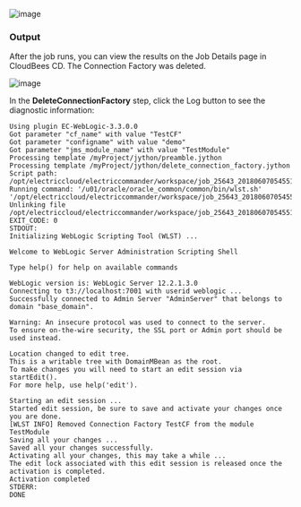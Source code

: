 

![image](images/DeleteConnectionFactory/Form.png)


### Output

After the job runs, you can view the results on the Job Details page in CloudBees CD. The Connection Factory was deleted.


![image](images/DeleteConnectionFactory/Summary.png)


In the **DeleteConnectionFactory** step, click the Log button to see the diagnostic information:

    Using plugin EC-WebLogic-3.3.0.0
    Got parameter "cf_name" with value "TestCF"
    Got parameter "configname" with value "demo"
    Got parameter "jms_module_name" with value "TestModule"
    Processing template /myProject/jython/preamble.jython
    Processing template /myProject/jython/delete_connection_factory.jython
    Script path: /opt/electriccloud/electriccommander/workspace/job_25643_20180607054551/exec_735556895409005.jython
    Running command: '/u01/oracle/oracle_common/common/bin/wlst.sh' '/opt/electriccloud/electriccommander/workspace/job_25643_20180607054551/exec_735556895409005.jython'
    Unlinking file /opt/electriccloud/electriccommander/workspace/job_25643_20180607054551/exec_735556895409005.jython
    EXIT_CODE: 0
    STDOUT:
    Initializing WebLogic Scripting Tool (WLST) ...

    Welcome to WebLogic Server Administration Scripting Shell

    Type help() for help on available commands

    WebLogic version is: WebLogic Server 12.2.1.3.0
    Connecting to t3://localhost:7001 with userid weblogic ...
    Successfully connected to Admin Server "AdminServer" that belongs to domain "base_domain".

    Warning: An insecure protocol was used to connect to the server.
    To ensure on-the-wire security, the SSL port or Admin port should be used instead.

    Location changed to edit tree.
    This is a writable tree with DomainMBean as the root.
    To make changes you will need to start an edit session via startEdit().
    For more help, use help('edit').

    Starting an edit session ...
    Started edit session, be sure to save and activate your changes once you are done.
    [WLST INFO] Removed Connection Factory TestCF from the module TestModule
    Saving all your changes ...
    Saved all your changes successfully.
    Activating all your changes, this may take a while ...
    The edit lock associated with this edit session is released once the activation is completed.
    Activation completed
    STDERR:
    DONE
